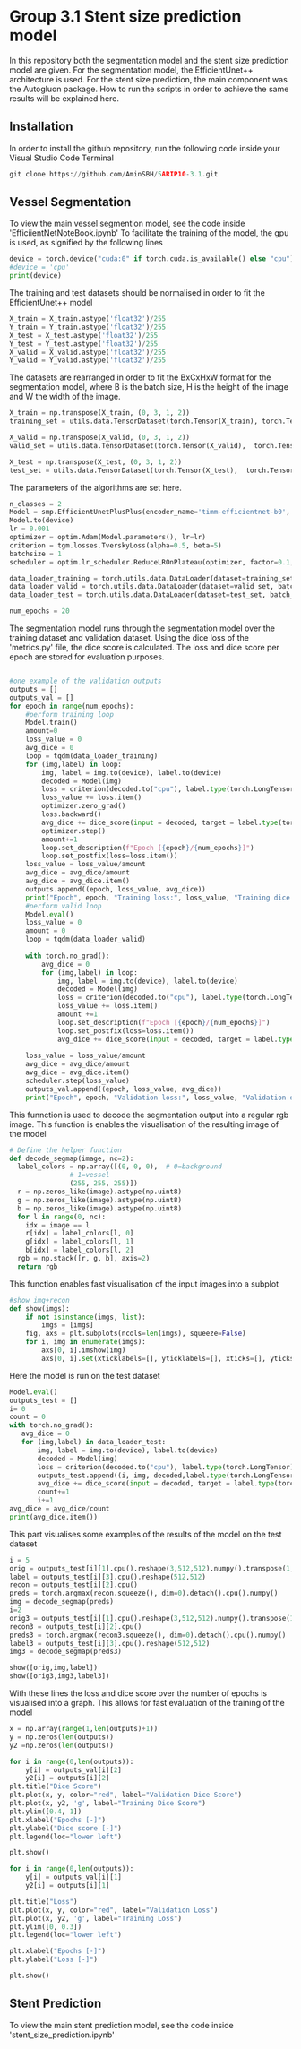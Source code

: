 # Group 3.1 Stent size prediction model
In this repository both the segmentation model and the stent size prediction model are given. For the segmentation model, the EfficientUnet++ architecture is used. For the stent size prediction, the main component was the Autogluon package. How to run the scripts in order to achieve the same results will be explained here.
## Installation
In order to install the github repository, run the following code inside your Visual Studio Code Terminal
```python
git clone https://github.com/AminSBH/5ARIP10-3.1.git
```

## Vessel Segmentation

To view the main vessel segmention model, see the code inside 'EfficiientNetNoteBook.ipynb'
To facilitate the training of the model, the gpu is used, as signified by the following lines
```python
device = torch.device("cuda:0" if torch.cuda.is_available() else "cpu")
#device = 'cpu'
print(device)
```
The training and test datasets should be normalised in order to fit the EfficientUnet++ model
```python
X_train = X_train.astype('float32')/255
Y_train = Y_train.astype('float32')/255
X_test = X_test.astype('float32')/255
Y_test = Y_test.astype('float32')/255
X_valid = X_valid.astype('float32')/255
Y_valid = Y_valid.astype('float32')/255

```

The datasets are rearranged in order to fit the BxCxHxW format for the segmentation model, where B is the batch size, H is the height of the image and W the width of the image.
```python
X_train = np.transpose(X_train, (0, 3, 1, 2))
training_set = utils.data.TensorDataset(torch.Tensor(X_train), torch.Tensor(Y_train))

X_valid = np.transpose(X_valid, (0, 3, 1, 2))
valid_set = utils.data.TensorDataset(torch.Tensor(X_valid),  torch.Tensor(Y_valid))

X_test = np.transpose(X_test, (0, 3, 1, 2))
test_set = utils.data.TensorDataset(torch.Tensor(X_test),  torch.Tensor(Y_test))
```
The parameters of the algorithms are set here.
```python
n_classes = 2
Model = smp.EfficientUnetPlusPlus(encoder_name='timm-efficientnet-b0', encoder_weights="imagenet", in_channels=3, classes=n_classes)
Model.to(device)
lr = 0.001
optimizer = optim.Adam(Model.parameters(), lr=lr)
criterion = tgm.losses.TverskyLoss(alpha=0.5, beta=5)
batchsize = 1
scheduler = optim.lr_scheduler.ReduceLROnPlateau(optimizer, factor=0.1, threshold=0.001, patience = 2)

data_loader_training = torch.utils.data.DataLoader(dataset=training_set, batch_size=batchsize, shuffle=True)
data_loader_valid = torch.utils.data.DataLoader(dataset=valid_set, batch_size=batchsize, shuffle=True)
data_loader_test = torch.utils.data.DataLoader(dataset=test_set, batch_size=batchsize, shuffle=True)

num_epochs = 20
```
The segmentation model runs through the segmentation model over the training dataset and validation dataset. Using the dice loss of the 'metrics.py' file, the dice score is calculated. The loss and dice score per epoch are stored for evaluation purposes.
```python

#one example of the validation outputs
outputs = []
outputs_val = []
for epoch in range(num_epochs):
    #perform training loop
    Model.train()
    amount=0
    loss_value = 0
    avg_dice = 0
    loop = tqdm(data_loader_training)
    for (img,label) in loop:
        img, label = img.to(device), label.to(device)
        decoded = Model(img)
        loss = criterion(decoded.to("cpu"), label.type(torch.LongTensor).to("cpu"))
        loss_value += loss.item()
        optimizer.zero_grad()
        loss.backward()
        avg_dice += dice_score(input = decoded, target = label.type(torch.LongTensor).to("cpu").squeeze(1), use_weights=True)
        optimizer.step()
        amount+=1
        loop.set_description(f"Epoch [{epoch}/{num_epochs}]")
        loop.set_postfix(loss=loss.item())
    loss_value = loss_value/amount
    avg_dice = avg_dice/amount
    avg_dice = avg_dice.item()
    outputs.append((epoch, loss_value, avg_dice))
    print("Epoch", epoch, "Training loss:", loss_value, "Training dice:",avg_dice )
    #perform valid loop
    Model.eval()
    loss_value = 0
    amount = 0
    loop = tqdm(data_loader_valid)
    
    with torch.no_grad():
        avg_dice = 0
        for (img,label) in loop:
            img, label = img.to(device), label.to(device)
            decoded = Model(img)
            loss = criterion(decoded.to("cpu"), label.type(torch.LongTensor).to("cpu"))
            loss_value += loss.item()
            amount +=1
            loop.set_description(f"Epoch [{epoch}/{num_epochs}]")
            loop.set_postfix(loss=loss.item())
            avg_dice += dice_score(input = decoded, target = label.type(torch.LongTensor).to("cpu").squeeze(1), use_weights=True)
            
    loss_value = loss_value/amount
    avg_dice = avg_dice/amount
    avg_dice = avg_dice.item()
    scheduler.step(loss_value)    
    outputs_val.append((epoch, loss_value, avg_dice))
    print("Epoch", epoch, "Validation loss:", loss_value, "Validation dice:",avg_dice ) 
```
This funnction is used to decode the segmentation output into a regular rgb image. This function is enables the visualisation of the resulting image of the model
```python
# Define the helper function
def decode_segmap(image, nc=2):
  label_colors = np.array([(0, 0, 0),  # 0=background
               # 1=vessel
               (255, 255, 255)])
  r = np.zeros_like(image).astype(np.uint8)
  g = np.zeros_like(image).astype(np.uint8)
  b = np.zeros_like(image).astype(np.uint8)
  for l in range(0, nc):
    idx = image == l
    r[idx] = label_colors[l, 0]
    g[idx] = label_colors[l, 1]
    b[idx] = label_colors[l, 2]
  rgb = np.stack([r, g, b], axis=2)
  return rgb
```
This function enables fast visualisation of the input images into a subplot
```python
#show img+recon
def show(imgs):
    if not isinstance(imgs, list):
        imgs = [imgs]
    fig, axs = plt.subplots(ncols=len(imgs), squeeze=False)
    for i, img in enumerate(imgs):
        axs[0, i].imshow(img)
        axs[0, i].set(xticklabels=[], yticklabels=[], xticks=[], yticks=[])
 ```
 Here the model is run on the test dataset
 ```python
 Model.eval()
 outputs_test = []
 i= 0
 count = 0
 with torch.no_grad():
    avg_dice = 0
    for (img,label) in data_loader_test:
        img, label = img.to(device), label.to(device)
        decoded = Model(img)
        loss = criterion(decoded.to("cpu"), label.type(torch.LongTensor).to("cpu"))
        outputs_test.append((i, img, decoded,label.type(torch.LongTensor).to("cpu")))
        avg_dice += dice_score(input = decoded, target = label.type(torch.LongTensor).to("cpu").squeeze(1), use_weights=True)
        count+=1
        i+=1
avg_dice = avg_dice/count 
print(avg_dice.item())
```
This part visualises some examples of the results of the model on the test dataset
```python
i = 5
orig = outputs_test[i][1].cpu().reshape(3,512,512).numpy().transpose(1,2,0)
label = outputs_test[i][3].cpu().reshape(512,512)
recon = outputs_test[i][2].cpu()
preds = torch.argmax(recon.squeeze(), dim=0).detach().cpu().numpy()
img = decode_segmap(preds)
i=2
orig3 = outputs_test[i][1].cpu().reshape(3,512,512).numpy().transpose(1,2,0)
recon3 = outputs_test[i][2].cpu()
preds3 = torch.argmax(recon3.squeeze(), dim=0).detach().cpu().numpy() 
label3 = outputs_test[i][3].cpu().reshape(512,512)
img3 = decode_segmap(preds3)

show([orig,img,label])
show([orig3,img3,label3])
```
With these lines the loss and dice score over the number of epochs is visualised into a graph. This allows for fast evaluation of the training of the model
```python
x = np.array(range(1,len(outputs)+1))
y = np.zeros(len(outputs))
y2 =np.zeros(len(outputs))

for i in range(0,len(outputs)):
    y[i] = outputs_val[i][2]
    y2[i] = outputs[i][2]
plt.title("Dice Score")
plt.plot(x, y, color="red", label="Validation Dice Score")
plt.plot(x, y2, 'g', label="Training Dice Score") 
plt.ylim([0.4, 1])
plt.xlabel("Epochs [-]")
plt.ylabel("Dice score [-]")
plt.legend(loc="lower left")

plt.show()

for i in range(0,len(outputs)):
    y[i] = outputs_val[i][1]
    y2[i] = outputs[i][1]

plt.title("Loss")
plt.plot(x, y, color="red", label="Validation Loss")
plt.plot(x, y2, 'g', label="Training Loss") 
plt.ylim([0, 0.3])
plt.legend(loc="lower left")

plt.xlabel("Epochs [-]")
plt.ylabel("Loss [-]")

plt.show()
```

## Stent Prediction
To view the main stent prediction model, see the code inside 'stent_size_prediction.ipynb'
```python

```

